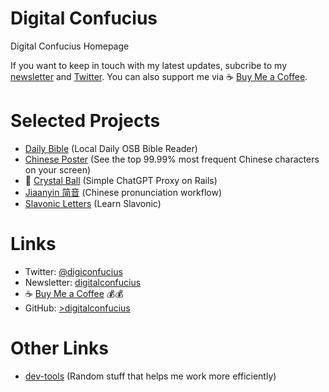 # Digital Confucius
Digital Confucius Homepage

If you want to keep in touch with my latest updates, subcribe to my [newsletter](https://digitalconfucius.beehiiv.com/) and [Twitter](https://twitter.com/digiconfucius). You can also support me via ☕ [Buy Me a Coffee](https://www.buymeacoffee.com/digitalconfucius).

# Selected Projects
- [Daily Bible](https://digitalconfucius.github.io/daily-bible/) (Local Daily OSB Bible Reader)
- [Chinese Poster](https://digitalconfucius.github.io/chinese-poster/) (See the top 99.99% most frequent Chinese characters on your screen)
- 🔮 [Crystal Ball](https://crystal-ball.onrender.com/) (Simple ChatGPT Proxy on Rails)
- [Jiaanyin 简音](https://github.com/digitalconfucius/jianyin) (Chinese pronunciation workflow)
- [Slavonic Letters](https://digitalconfucius.github.io/slavonic-letters/) (Learn Slavonic)

# Links
- Twitter: [@digiconfucius](https://twitter.com/digiconfucius)
- Newsletter: [digitalconfucius](https://digitalconfucius.beehiiv.com/)
- ☕ [Buy Me a Coffee](https://www.buymeacoffee.com/digitalconfucius) 💰💰
- GitHub: [>digitalconfucius](https://github.com/digitalconfucius)

# Other Links
- [dev-tools](https://github.com/digitalconfucius/dev-tools) (Random stuff that helps me work more efficiently)
